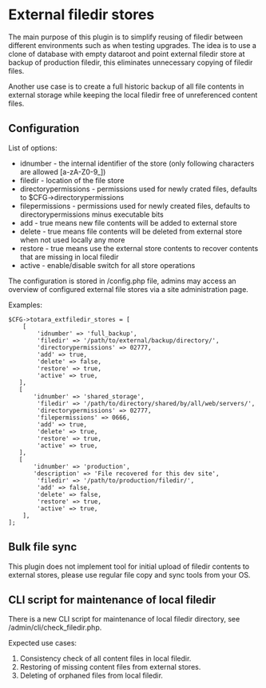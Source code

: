 # External filedir stores

The main purpose of this plugin is to simplify reusing of filedir between different environments
such as when testing upgrades. The idea is to use a clone of database with empty dataroot
and point external filedir store at backup of production filedir, this eliminates unnecessary
copying of filedir files.

Another use case is to create a full historic backup of all file contents in external storage while
keeping the local filedir free of unreferenced content files. 


## Configuration

List of options:

* idnumber - the internal identifier of the store (only following characters are allowed [a-zA-Z0-9_])
* filedir - location of the file store
* directorypermissions - permissions used for newly crated files, defaults to $CFG->directorypermissions
* filepermissions - permissions used for newly created files, defaults to directorypermissions minus executable bits 
* add - true means new file contents will be added to external store
* delete - true means file contents will be deleted from external store when not used locally any more
* restore - true means use the external store contents to recover contents that are missing in local filedir
* active  - enable/disable switch for all store operations

The configuration is stored in /config.php file, admins may access an overview of configured
external file stores via a site administration page. 

Examples:
```
$CFG->totara_extfiledir_stores = [
    [
        'idnumber' => 'full_backup',
        'filedir' => '/path/to/external/backup/directory/',
        'directorypermissions' => 02777,
        'add' => true,
        'delete' => false,
        'restore' => true,
        'active' => true,
   ],
   [
       'idnumber' => 'shared_storage',
        'filedir' => '/path/to/directory/shared/by/all/web/servers/',
        'directorypermissions' => 02777,
        'filepermissions' => 0666,
        'add' => true,
        'delete' => true,
        'restore' => true,
        'active' => true,
   ],
   [
       'idnumber' => 'production',
       'description' => 'File recovered for this dev site',
        'filedir' => '/path/to/production/filedir/',
        'add' => false,
        'delete' => false,
        'restore' => true,
        'active' => true,
    ],
];
```


## Bulk file sync

This plugin does not implement tool for initial upload of filedir contents to external stores,
please use regular file copy and sync tools from your OS.


## CLI script for maintenance of local filedir

There is a new CLI script for maintenance of local filedir directory, see /admin/cli/check_filedir.php.

Expected use cases:

1. Consistency check of all content files in local filedir.
2. Restoring of missing content files from external stores.
3. Deleting of orphaned files from local filedir.
